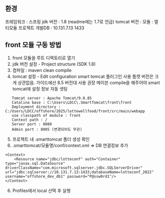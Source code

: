 ```table-of-contents
```


## 환경
프레임워크 : 스프링
jdk 버전 : 1.8 (readme에는 1.7로 언급)
tomcat 버전 : 
모듈 : 멀티모듈 프로젝트
개발DB : 10.131.7.13 1433


## front 모듈 구동 방법
1. front 모듈을 루트 디렉토리로 열기
2. jdk 버전 설정 - Project structure (SDK 1.8)
3. 컴파일 : maven clean compile
4. tomcat 설정 - Edit configuration
   smart tomcat 플러그인 사용
   톰캣 버전은 크게 상관없음. 가이드에선 8.5 버전대 사용 권장
   메이븐 compile을 해주어야 smart tomcat에 설정 정보 자동 셋팅
```
   Tomcat server : Apache Tomcat/9.0.85
   Catalina base : C:\Users\LDCC\.SmartTomcat\front\front
   Deployment directory : C:/Users/LDCC/offshore/2025/lottewellfood/front/src/main/webapp
   use classpath of module : front
   Context path : /
   Server port : 8080
   Admin port : 8005 (변경되어도 무관)
```
5. 프로젝트 내 .smarttomcat 폴더 생성 확인
6. .smarttomcat/모듈명/conf/context.xml  => DB 연결정보 추가
```
<Context>
	<Resource name="jdbc/lotteconf" auth="Container" type="javax.sql.DataSource" driverClassName="com.microsoft.sqlserver.jdbc.SQLServerDriver" url="jdbc:sqlserver://10.131.7.13:1433;databaseName=lotteconf_2022" username="offshore_dev_db1" password="P@ssw0rd1"/>
</Context>
```
6. Profiles에서 local 선택 후 실행
